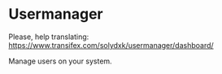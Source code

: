 Usermanager
===================

Please, help translating: https://www.transifex.com/solydxk/usermanager/dashboard/

Manage users on your system.
